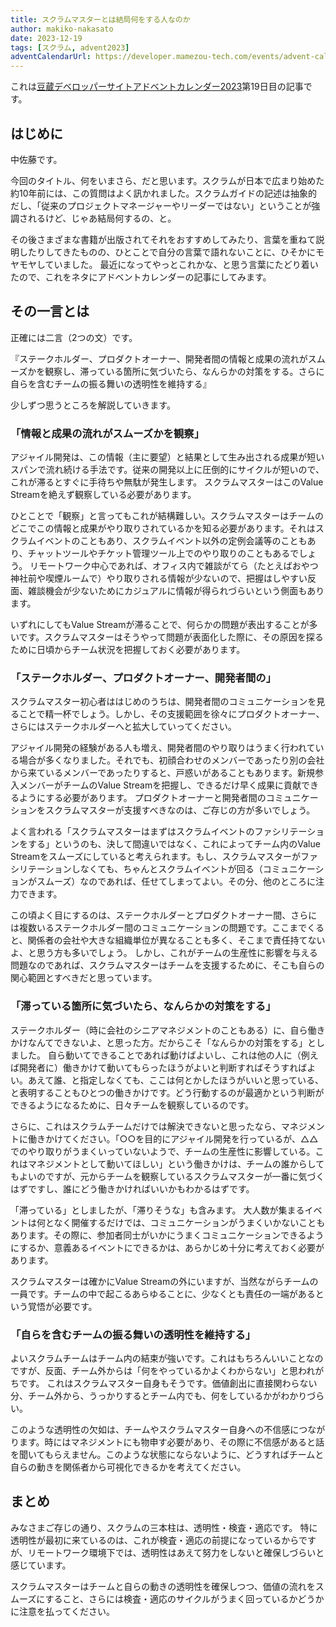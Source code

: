 ```yaml
---
title: スクラムマスターとは結局何をする人なのか
author: makiko-nakasato
date: 2023-12-19
tags: [スクラム, advent2023]
adventCalendarUrl: https://developer.mamezou-tech.com/events/advent-calendar/2023/
---
```


これは[豆蔵デベロッパーサイトアドベントカレンダー2023](/events/advent-calendar/2023/)第19日目の記事です。

## はじめに
中佐藤です。

今回のタイトル、何をいまさら、だと思います。スクラムが日本で広まり始めた約10年前には、この質問はよく訊かれました。スクラムガイドの記述は抽象的だし、「従来のプロジェクトマネージャーやリーダーではない」ということが強調されるけど、じゃあ結局何するの、と。

その後さまざまな書籍が出版されてそれをおすすめしてみたり、言葉を重ねて説明したりしてきたものの、ひとことで自分の言葉で語れないことに、ひそかにモヤモヤしていました。
最近になってやっとこれかな、と思う言葉にたどり着いたので、これをネタにアドベントカレンダーの記事にしてみます。

## その一言とは
正確には二言（2つの文）です。

『ステークホルダー、プロダクトオーナー、開発者間の情報と成果の流れがスムーズかを観察し、滞っている箇所に気づいたら、なんらかの対策をする。さらに自らを含むチームの振る舞いの透明性を維持する』

少しずつ思うところを解説していきます。

### 「情報と成果の流れがスムーズかを観察」
アジャイル開発は、この情報（主に要望）と結果として生み出される成果が短いスパンで流れ続ける手法です。従来の開発以上に圧倒的にサイクルが短いので、これが滞るとすぐに手待ちや無駄が発生します。
スクラムマスターはこのValue Streamを絶えず観察している必要があります。

ひとことで「観察」と言ってもこれが結構難しい。スクラムマスターはチームのどこでこの情報と成果がやり取りされているかを知る必要があります。それはスクラムイベントのこともあり、スクラムイベント以外の定例会議等のこともあり、チャットツールやチケット管理ツール上でのやり取りのこともあるでしょう。
リモートワーク中心であれば、オフィス内で雑談がてら（たとえばおやつ神社前や喫煙ルームで）やり取りされる情報が少ないので、把握はしやすい反面、雑談機会が少ないためにカジュアルに情報が得られづらいという側面もあります。

いずれにしてもValue Streamが滞ることで、何らかの問題が表出することが多いです。スクラムマスターはそうやって問題が表面化した際に、その原因を探るために日頃からチーム状況を把握しておく必要があります。

### 「ステークホルダー、プロダクトオーナー、開発者間の」
スクラムマスター初心者ははじめのうちは、開発者間のコミュニケーションを見ることで精一杯でしょう。しかし、その支援範囲を徐々にプロダクトオーナー、さらにはステークホルダーへと拡大していってください。

アジャイル開発の経験がある人も増え、開発者間のやり取りはうまく行われている場合が多くなりました。それでも、初顔合わせのメンバーであったり別の会社から来ているメンバーであったりすると、戸惑いがあることもあります。新規参入メンバーがチームのValue Streamを把握し、できるだけ早く成果に貢献できるようにする必要があります。
プロダクトオーナーと開発者間のコミュニケーションをスクラムマスターが支援すべきなのは、ご存じの方が多いでしょう。

よく言われる「スクラムマスターはまずはスクラムイベントのファシリテーションをする」というのも、決して間違いではなく、これによってチーム内のValue Streamをスムーズにしていると考えられます。もし、スクラムマスターがファシリテーションしなくても、ちゃんとスクラムイベントが回る（コミュニケーションがスムーズ）なのであれば、任せてしまってよい。その分、他のところに注力できます。

この頃よく目にするのは、ステークホルダーとプロダクトオーナー間、さらには複数いるステークホルダー間のコミュニケーションの問題です。ここまでくると、関係者の会社や大きな組織単位が異なることも多く、そこまで責任持てないよ、と思う方も多いでしょう。
しかし、これがチームの生産性に影響を与える問題なのであれば、スクラムマスターはチームを支援するために、そこも自らの関心範囲とすべきだと思っています。

### 「滞っている箇所に気づいたら、なんらかの対策をする」
ステークホルダー（時に会社のシニアマネジメントのこともある）に、自ら働きかけなんてできないよ、と思った方。だからこそ「なんらかの対策をする」としました。
自ら動いてできることであれば動けばよいし、これは他の人に（例えば開発者に）働きかけて動いてもらったほうがよいと判断すればそうすればよい。あえて誰、と指定しなくても、ここは何とかしたほうがいいと思っている、と表明することもひとつの働きかけです。どう行動するのが最適かという判断ができるようになるために、日々チームを観察しているのです。

さらに、これはスクラムチームだけでは解決できないと思ったなら、マネジメントに働きかけてください。「○○を目的にアジャイル開発を行っているが、△△でのやり取りがうまくいっていないようで、チームの生産性に影響している。これはマネジメントとして動いてほしい」という働きかけは、チームの誰からしてもよいのですが、元からチームを観察しているスクラムマスターが一番に気づくはずですし、誰にどう働きかければいいかもわかるはずです。

「滞っている」としましたが、「滞りそうな」も含みます。
大人数が集まるイベントは何となく開催するだけでは、コミュニケーションがうまくいかないこともあります。その際に、参加者同士がいかにうまくコミュニケーションできるようにするか、意義あるイベントにできるかは、あらかじめ十分に考えておく必要があります。

スクラムマスターは確かにValue Streamの外にいますが、当然ながらチームの一員です。チームの中で起こるあらゆることに、少なくとも責任の一端があるという覚悟が必要です。

### 「自らを含むチームの振る舞いの透明性を維持する」
よいスクラムチームはチーム内の結束が強いです。これはもちろんいいことなのですが、反面、チーム外からは「何をやっているかよくわからない」と思われがちです。
これはスクラムマスター自身もそうです。価値創出に直接関わらない分、チーム外から、うっかりするとチーム内でも、何をしているかがわかりづらい。

このような透明性の欠如は、チームやスクラムマスター自身への不信感につながります。時にはマネジメントにも物申す必要があり、その際に不信感があると話を聞いてもらえません。このような状態にならないように、どうすればチームと自らの動きを関係者から可視化できるかを考えてください。

## まとめ
みなさまご存じの通り、スクラムの三本柱は、透明性・検査・適応です。
特に透明性が最初に来ているのは、これが検査・適応の前提になっているからですが、リモートワーク環境下では、透明性はあえて努力をしないと確保しづらいと感じています。

スクラムマスターはチームと自らの動きの透明性を確保しつつ、価値の流れをスムーズにすること、さらには検査・適応のサイクルがうまく回っているかどうかに注意を払ってください。
